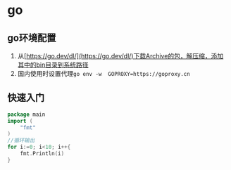 # go

## go环境配置

1. 从[https://go.dev/dl/](https://go.dev/dl/)下载Archive的包，解压缩，添加其中的bin目录到系统路径
2. 国内使用时设置代理`go env -w  GOPROXY=https://goproxy.cn`

## 快速入门

```go
package main
import (
    "fmt"
)
//循环输出
for i:=0; i<10; i++{
    fmt.Println(i)
}

```
